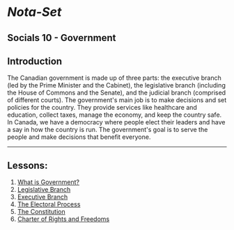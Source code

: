 # ***Nota-Set***
## Socials 10 - Government
## **Introduction**

The Canadian government is made up of three parts: the executive branch (led by the Prime Minister and the Cabinet), the legislative branch (including the House of Commons and the Senate), and the judicial branch (comprised of different courts). The government's main job is to make decisions and set policies for the country. They provide services like healthcare and education, collect taxes, manage the economy, and keep the country safe. In Canada, we have a democracy where people elect their leaders and have a say in how the country is run. The government's goal is to serve the people and make decisions that benefit everyone.

---

## **Lessons**:
1. [What is Government?](../Notes/Socials/Government/Lesson%201%20(What%20is%20Government%3F).html)
2. [Legislative Branch](../Notes/Socials/Government/Lesson%202%20(The%20Legislative%20Branch).html)
3. [Executive Branch](../Notes/Socials/Government/Lesson%203%20(The%20Executive%20Branch).html)
4. [The Electoral Process](../Notes/Socials/Government/Lesson%204%20(Electoral%20Process%20%26%20Political%20Parties).html)
5. [The Constitution](../Notes/Socials/Government/Lesson%205%20(The%20Constitution).html)
6. [Charter of Rights and Freedoms](../Notes/Socials/Government/Lesson%206%20(Charter%20of%20Rights%20and%20Freedoms).html)